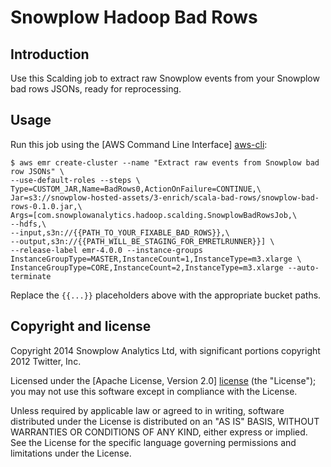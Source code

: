 # Snowplow Hadoop Bad Rows

## Introduction

Use this Scalding job to extract raw Snowplow events from your Snowplow bad rows JSONs, ready for reprocessing.

## Usage

Run this job using the [AWS Command Line Interface] [aws-cli]:

    $ aws emr create-cluster --name "Extract raw events from Snowplow bad row JSONs" \
    --use-default-roles --steps \
    Type=CUSTOM_JAR,Name=BadRows0,ActionOnFailure=CONTINUE,\
    Jar=s3://snowplow-hosted-assets/3-enrich/scala-bad-rows/snowplow-bad-rows-0.1.0.jar,\
    Args=[com.snowplowanalytics.hadoop.scalding.SnowplowBadRowsJob,\
    --hdfs,\
    --input,s3n://{{PATH_TO_YOUR_FIXABLE_BAD_ROWS}},\
    --output,s3n://{{PATH_WILL_BE_STAGING_FOR_EMRETLRUNNER}}] \
    --release-label emr-4.0.0 --instance-groups InstanceGroupType=MASTER,InstanceCount=1,InstanceType=m3.xlarge \
    InstanceGroupType=CORE,InstanceCount=2,InstanceType=m3.xlarge --auto-terminate

Replace the `{{...}}` placeholders above with the appropriate bucket paths.

## Copyright and license

Copyright 2014 Snowplow Analytics Ltd, with significant portions copyright 2012 Twitter, Inc.

Licensed under the [Apache License, Version 2.0] [license] (the "License");
you may not use this software except in compliance with the License.

Unless required by applicable law or agreed to in writing, software
distributed under the License is distributed on an "AS IS" BASIS,
WITHOUT WARRANTIES OR CONDITIONS OF ANY KIND, either express or implied.
See the License for the specific language governing permissions and
limitations under the License.

[wordcount]: https://github.com/twitter/scalding/blob/master/README.md
[scalding]: https://github.com/twitter/scalding/
[snowplow]: http://snowplowanalytics.com
[snowplow-hadoop-enrich]: https://github.com/snowplow/snowplow/tree/master/3-enrich/scala-hadoop-enrich
[spark-example-project]: https://github.com/snowplow/spark-example-project
[emr]: http://aws.amazon.com/elasticmapreduce/
[hello-txt]: https://github.com/snowplow/scalding-example-project/raw/master/data/hello.txt
[aws-cli]: http://aws.amazon.com/cli/
[elasticity]: https://github.com/rslifka/elasticity
[spark-plug]: https://github.com/ogrodnek/spark-plug
[lemur]: https://github.com/TheClimateCorporation/lemur
[boto]: http://boto.readthedocs.org/en/latest/ref/emr.html
[license]: http://www.apache.org/licenses/LICENSE-2.0
